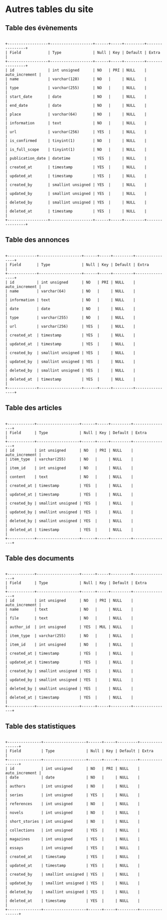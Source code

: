 
# Autres tables du site

## Table des évènements

<code>
+------------------+-------------------+------+-----+---------+----------------+
| Field            | Type              | Null | Key | Default | Extra          |
+------------------+-------------------+------+-----+---------+----------------+
| id               | int unsigned      | NO   | PRI | NULL    | auto_increment |
| name             | varchar(128)      | NO   |     | NULL    |                |
| type             | varchar(255)      | NO   |     | NULL    |                |
| start_date       | date              | NO   |     | NULL    |                |
| end_date         | date              | NO   |     | NULL    |                |
| place            | varchar(64)       | NO   |     | NULL    |                |
| information      | text              | NO   |     | NULL    |                |
| url              | varchar(256)      | YES  |     | NULL    |                |
| is_confirmed     | tinyint(1)        | NO   |     | NULL    |                |
| is_full_scope    | tinyint(1)        | NO   |     | NULL    |                |
| publication_date | datetime          | YES  |     | NULL    |                |
| created_at       | timestamp         | YES  |     | NULL    |                |
| updated_at       | timestamp         | YES  |     | NULL    |                |
| created_by       | smallint unsigned | YES  |     | NULL    |                |
| updated_by       | smallint unsigned | YES  |     | NULL    |                |
| deleted_by       | smallint unsigned | YES  |     | NULL    |                |
| deleted_at       | timestamp         | YES  |     | NULL    |                |
+------------------+-------------------+------+-----+---------+----------------+
</code>

## Table des annonces

<code>
+-------------+-------------------+------+-----+---------+----------------+
| Field       | Type              | Null | Key | Default | Extra          |
+-------------+-------------------+------+-----+---------+----------------+
| id          | int unsigned      | NO   | PRI | NULL    | auto_increment |
| name        | varchar(64)       | NO   |     | NULL    |                |
| information | text              | NO   |     | NULL    |                |
| date        | date              | NO   |     | NULL    |                |
| type        | varchar(255)      | NO   |     | NULL    |                |
| url         | varchar(256)      | YES  |     | NULL    |                |
| created_at  | timestamp         | YES  |     | NULL    |                |
| updated_at  | timestamp         | YES  |     | NULL    |                |
| created_by  | smallint unsigned | YES  |     | NULL    |                |
| updated_by  | smallint unsigned | YES  |     | NULL    |                |
| deleted_by  | smallint unsigned | YES  |     | NULL    |                |
| deleted_at  | timestamp         | YES  |     | NULL    |                |
+-------------+-------------------+------+-----+---------+----------------+
</code>

## Table des articles

<code>
+------------+-------------------+------+-----+---------+----------------+
| Field      | Type              | Null | Key | Default | Extra          |
+------------+-------------------+------+-----+---------+----------------+
| id         | int unsigned      | NO   | PRI | NULL    | auto_increment |
| item_type  | varchar(255)      | NO   |     | NULL    |                |
| item_id    | int unsigned      | NO   |     | NULL    |                |
| content    | text              | NO   |     | NULL    |                |
| created_at | timestamp         | YES  |     | NULL    |                |
| updated_at | timestamp         | YES  |     | NULL    |                |
| created_by | smallint unsigned | YES  |     | NULL    |                |
| updated_by | smallint unsigned | YES  |     | NULL    |                |
| deleted_by | smallint unsigned | YES  |     | NULL    |                |
| deleted_at | timestamp         | YES  |     | NULL    |                |
+------------+-------------------+------+-----+---------+----------------+
</code>

## Table des documents

<code>
+------------+-------------------+------+-----+---------+----------------+
| Field      | Type              | Null | Key | Default | Extra          |
+------------+-------------------+------+-----+---------+----------------+
| id         | int unsigned      | NO   | PRI | NULL    | auto_increment |
| name       | text              | NO   |     | NULL    |                |
| file       | text              | NO   |     | NULL    |                |
| author_id  | int unsigned      | YES  | MUL | NULL    |                |
| item_type  | varchar(255)      | NO   |     | NULL    |                |
| item_id    | int unsigned      | NO   |     | NULL    |                |
| created_at | timestamp         | YES  |     | NULL    |                |
| updated_at | timestamp         | YES  |     | NULL    |                |
| created_by | smallint unsigned | YES  |     | NULL    |                |
| updated_by | smallint unsigned | YES  |     | NULL    |                |
| deleted_by | smallint unsigned | YES  |     | NULL    |                |
| deleted_at | timestamp         | YES  |     | NULL    |                |
+------------+-------------------+------+-----+---------+----------------+
</code>

## Table des statistiques

<code>
+---------------+-------------------+------+-----+---------+----------------+
| Field         | Type              | Null | Key | Default | Extra          |
+---------------+-------------------+------+-----+---------+----------------+
| id            | int unsigned      | NO   | PRI | NULL    | auto_increment |
| date          | date              | NO   |     | NULL    |                |
| authors       | int unsigned      | NO   |     | NULL    |                |
| series        | int unsigned      | YES  |     | NULL    |                |
| references    | int unsigned      | NO   |     | NULL    |                |
| novels        | int unsigned      | NO   |     | NULL    |                |
| short_stories | int unsigned      | NO   |     | NULL    |                |
| collections   | int unsigned      | YES  |     | NULL    |                |
| magazines     | int unsigned      | YES  |     | NULL    |                |
| essays        | int unsigned      | YES  |     | NULL    |                |
| created_at    | timestamp         | YES  |     | NULL    |                |
| updated_at    | timestamp         | YES  |     | NULL    |                |
| created_by    | smallint unsigned | YES  |     | NULL    |                |
| updated_by    | smallint unsigned | YES  |     | NULL    |                |
| deleted_by    | smallint unsigned | YES  |     | NULL    |                |
| deleted_at    | timestamp         | YES  |     | NULL    |                |
+---------------+-------------------+------+-----+---------+----------------+
</code>
